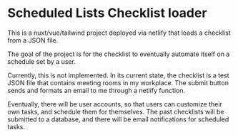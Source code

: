 # Scheduled Lists Checklist loader

This is a nuxt/vue/tailwind project deployed via netlify that loads a checklist from a JSON file. 

The goal of the project is for the checklist to eventually automate itself on a schedule set by a user. 

Currently, this is not implemented. In its current state, the checklist is a test JSON file that contains meeting rooms in my workplace. The submit button sends and formats an email to me through a netlify function.

Eventually, there will be user accounts, so that users can customize their own tasks, and schedule them for themselves. The past checklists will be submitted to a database, and there will be email notifications for scheduled tasks.
